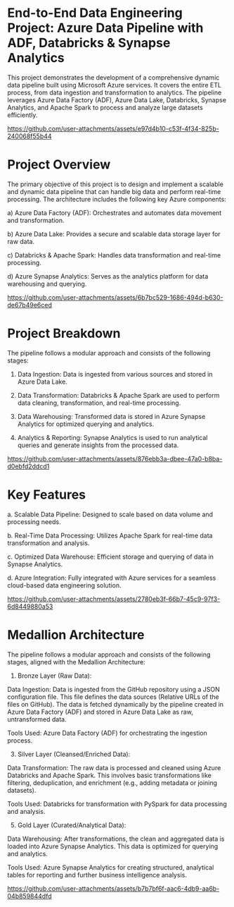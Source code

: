 # End-to-End Data Engineering Project: Azure Data Pipeline with ADF, Databricks & Synapse Analytics

This project demonstrates the development of a comprehensive dynamic data pipeline built using Microsoft Azure services. It covers the entire ETL process, from data ingestion and transformation to analytics. The pipeline leverages Azure Data Factory (ADF), Azure Data Lake, Databricks, Synapse Analytics, and Apache Spark to process and analyze large datasets efficiently.


https://github.com/user-attachments/assets/e97d4b10-c53f-4f34-825b-240068f55b44

# Project Overview

The primary objective of this project is to design and implement a scalable and dynamic data pipeline that can handle big data and perform real-time processing. The architecture includes the following key Azure components:

a) Azure Data Factory (ADF): Orchestrates and automates data movement and transformation.  
  
b) Azure Data Lake: Provides a secure and scalable data storage layer for raw data.
  
c) Databricks & Apache Spark: Handles data transformation and real-time processing.  
  
d) Azure Synapse Analytics: Serves as the analytics platform for data warehousing and querying.


https://github.com/user-attachments/assets/6b7bc529-1686-494d-b630-de67b49e6ced

# Project Breakdown

The pipeline follows a modular approach and consists of the following stages:

1. Data Ingestion: Data is ingested from various sources and stored in Azure Data Lake.
   
2. Data Transformation: Databricks & Apache Spark are used to perform data cleaning, transformation, and real-time processing.
   
3. Data Warehousing: Transformed data is stored in Azure Synapse Analytics for optimized querying and analytics.
   
4. Analytics & Reporting: Synapse Analytics is used to run analytical queries and generate insights from the processed data.


https://github.com/user-attachments/assets/876ebb3a-dbee-47a0-b8ba-d0ebfd2ddcd1

# Key Features

a. Scalable Data Pipeline: Designed to scale based on data volume and processing needs.  
  
b. Real-Time Data Processing: Utilizes Apache Spark for real-time data transformation and analysis.  
  
c. Optimized Data Warehouse: Efficient storage and querying of data in Synapse Analytics.  
   
d. Azure Integration: Fully integrated with Azure services for a seamless cloud-based data engineering solution.



https://github.com/user-attachments/assets/2780eb3f-66b7-45c9-97f3-6d8449880a53

# Medallion Architecture

The pipeline follows a modular approach and consists of the following stages, aligned with the Medallion Architecture:

1. Bronze Layer (Raw Data): 

Data Ingestion: Data is ingested from the GitHub repository using a JSON configuration file. This file defines the data sources (Relative URLs of the files on GitHub). The data is fetched dynamically by the pipeline created in Azure Data Factory (ADF) and stored in Azure Data Lake as raw, untransformed data.
   
Tools Used: Azure Data Factory (ADF) for orchestrating the ingestion process.  

3. Silver Layer (Cleansed/Enriched Data): 

Data Transformation: The raw data is processed and cleaned using Azure Databricks and Apache Spark. This involves basic transformations like filtering, deduplication, and enrichment (e.g., adding metadata or joining datasets).  
  
Tools Used: Databricks for transformation with PySpark for data processing and analysis.   

5. Gold Layer (Curated/Analytical Data): 

Data Warehousing: After transformations, the clean and aggregated data is loaded into Azure Synapse Analytics. This data is optimized for querying and analytics.  
  
Tools Used: Azure Synapse Analytics for creating structured, analytical tables for reporting and further business intelligence analysis.


https://github.com/user-attachments/assets/b7b7bf6f-aac6-4db9-aa6b-04b859844dfd

